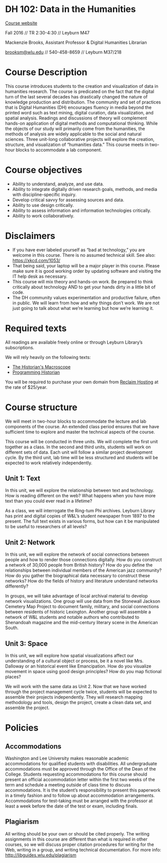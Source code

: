 # DH 102: Data in the Humanities 

[Course website](https://mackenziekbrooks.gitbooks.io/dh-102-data-in-the-humanities)

Fall 2016 // TR 2:30-4:30 // Leyburn M47

Mackenzie Brooks, Assistant Professor & Digital Humanities Librarian

brooksm@wlu.edu // 540-458-8659 // Leyburn M37/218

# Course Description
This course introduces students to the creation and visualization of data in humanities research. The course is predicated on the fact that the digital turn of the last several decades has drastically changed the nature of knowledge production and distribution. The community and set of practices that is Digital Humanities (DH) encourages fluency in media beyond the printed word such as text mining, digital curation, data visualization, and spatial analysis. Readings and discussions of theory will complement hands-on application of digital methods and computational thinking. While the objects of our study will primarily come from the humanities, the methods of analysis are widely applicable to the social and natural sciences. Three unit-long collaborative projects will explore the creation, structure, and visualization of “humanities data.” This course meets in two-hour blocks to accommodate a lab component. 

# Course objectives
+	Ability to understand, analyze, and use data.
+	Ability to integrate digitally driven research goals, methods, and media with discipline-specific inquiry.
+	Develop critical savvy for assessing sources and data.
+	Ability to use design critically.
+	Ability to assess information and information technologies critically.
+	Ability to work collaboratively.

# Disclaimers
+	If you have ever labeled yourself as “bad at technology,” you are welcome in this course. There is no assumed technical skill. See also: https://xkcd.com/1053/
+	That being said, your laptop will be a major player in this course. Please make sure it is good working order by updating software and visiting the IT help desk as necessary. 
+	This course will mix theory and hands-on work. Be prepared to think critically about technology AND to get your hands dirty in a little bit of code. 
+	The DH community values experimentation and productive failure, often in public. We will learn from how and why things don’t work. We are not just going to talk about what we’re learning but how we’re learning it.

# Required texts 
All readings are available freely online or through Leyburn Library’s subscriptions. 

We will rely heavily on the following texts: 
* [The Historian's Macroscope](http://www.themacroscope.org/?page_id=584)
* [Programming Historian](http://programminghistorian.org/)

You will be required to purchase your own domain from [Reclaim Hosting](https://reclaimhosting.com/) at the rate of $25/year. 

# Course structure 
We will meet in two-hour blocks to accommodate the lecture and lab components of the course. An extended class period ensures that we have sufficient time to explore and master the technical aspects of the course.

This course will be conducted in three units. We will complete the first unit together as a class. In the second and third units, students will work on different sets of data. Each unit will follow a similar project development cycle. By the third unit, lab time will be less structured and students will be expected to work relatively independently. 

## Unit 1: Text
In this unit, we will explore the relationship between text and technology. How is reading different on the web? What happens when you have more text than you could ever read in a lifetime? 

As a class, we will interrogate the Ring-tum Phi archives. Leyburn Library has print and digital copies of W&L’s student newspaper from 1897 to the present. The full text exists in various forms, but how can it be manipulated to be useful to researchers of all levels? 

## Unit 2: Network
In this unit, we will explore the network of social connections between people and how to render those connections digitally. How do you construct a network of 30,000 people from British history? How do you define the relationships between individual members of the American jazz community? How do you gather the biographical data necessary to construct these networks? How do the fields of history and literature understand networks differently?

In groups, we will take advantage of local archival material to develop network visualizations. One group will use data from the Stonewall Jackson Cemetery Map Project to document family, military, and social connections between residents of historic Lexington. Another group will assemble a network of W&L students and notable authors who contributed to Shenandoah magazine and the mid-century literary scene in the American South. 

## Unit 3: Space
In this unit, we will explore how spatial visualizations affect our understanding of a cultural object or process, be it a novel like Mrs. Dalloway or an historical event like Emancipation. How do you visualize movement in space using good design principles? How do you map fictional places? 

We will work with the same data as Unit 2. Now that we have worked through the project management cycle twice, students will be expected to assemble their projects independently. They will research mapping methodology and tools, design the project, create a clean data set, and assemble the project. 

# Policies

## Accommodations
Washington and Lee University makes reasonable academic accommodations for qualified students with disabilities. All undergraduate accommodations must be approved through the Office of the Dean of the College. Students requesting accommodations for this course should present an official accommodation letter within the first two weeks of the term and schedule a meeting outside of class time to discuss accommodations. It is the student’s responsibility to present this paperwork in a timely fashion and to follow up about accommodation arrangements. Accommodations for test-taking must be arranged with the professor at least a week before the date of the test or exam, including finals.

## Plagiarism
All writing should be your own or should be cited properly. The writing assignments in this course are different than what is required in other courses, so we will discuss proper citation procedures for writing for the Web, writing in a group, and writing technical documentation. For more info: http://libguides.wlu.edu/plagiarism
